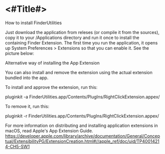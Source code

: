 #  <#Title#>
How to install FinderUtilities

Just download the application from releses (or compile it from the sources), copy it to your /Applications directory and run it once to install the containing Finder Extension. The first time you run the application, it opens up System Preferences > Extensions so that you can enable it. See the picture below:



Alternative way of installing the App Extension

You can also install and remove the extension using the actual extension bundled into the app.

To install and approve the extension, run this:

pluginkit -a FinderUtilities.app/Contents/PlugIns/RightClickExtension.appex/

To remove it, run this:

pluginkit -r FinderUtilities.app/Contents/PlugIns/RightClickExtension.appex/

For more information on distributing and installing application extensions in macOS, read Apple's App Extension Guide.
https://developer.apple.com/library/archive/documentation/General/Conceptual/ExtensibilityPG/ExtensionCreation.html#//apple_ref/doc/uid/TP40014214-CH5-SW1 
